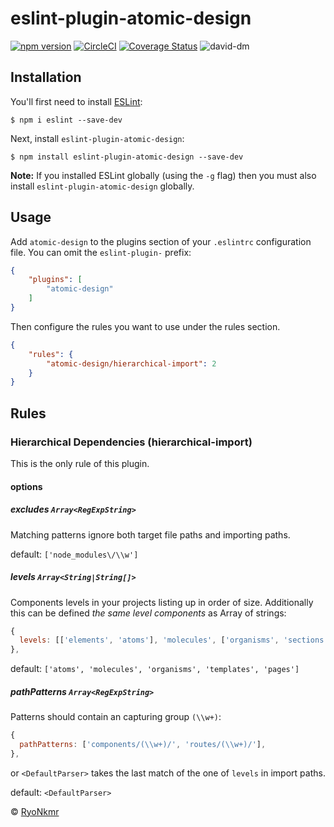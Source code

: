# eslint-plugin-atomic-design
[![npm version](https://badge.fury.io/js/eslint-plugin-atomic-design.svg)](https://badge.fury.io/js/eslint-plugin-atomic-design)
[![CircleCI](https://circleci.com/gh/RyoNkmr/eslint-plugin-atomic-design.svg?style=svg)](https://circleci.com/gh/RyoNkmr/eslint-plugin-atomic-design)
[![Coverage Status](https://coveralls.io/repos/github/RyoNkmr/eslint-plugin-atomic-design/badge.svg?branch=master)](https://coveralls.io/github/RyoNkmr/eslint-plugin-atomic-design?branch=master)
![david-dm](https://david-dm.org/RyoNkmr/eslint-plugin-atomic-design.svg)

## Installation

You'll first need to install [ESLint](http://eslint.org):

```
$ npm i eslint --save-dev
```

Next, install `eslint-plugin-atomic-design`:

```
$ npm install eslint-plugin-atomic-design --save-dev
```

**Note:** If you installed ESLint globally (using the `-g` flag) then you must also install `eslint-plugin-atomic-design` globally.

## Usage

Add `atomic-design` to the plugins section of your `.eslintrc` configuration file. You can omit the `eslint-plugin-` prefix:

```json
{
    "plugins": [
        "atomic-design"
    ]
}
```


Then configure the rules you want to use under the rules section.

```json
{
    "rules": {
        "atomic-design/hierarchical-import": 2
    }
}
```

## Rules

### Hierarchical Dependencies (hierarchical-import)
This is the only rule of this plugin.

#### options
##### excludes `Array<RegExpString>`
Matching patterns ignore both target file paths and importing paths.

default: `['node_modules\/\\w']`

##### levels `Array<String|String[]>`
Components levels in your projects listing up in order of size.
Additionally this can be defined *the same level components* as Array of strings:

```javascript
{
  levels: [['elements', 'atoms'], 'molecules', ['organisms', 'sections']],
},
```

default: `['atoms', 'molecules', 'organisms', 'templates', 'pages']`

##### pathPatterns `Array<RegExpString>`
Patterns should contain an capturing group `(\\w+)`:

```javascript
{
  pathPatterns: ['components/(\\w+)/', 'routes/(\\w+)/'],
},
```

or `<DefaultParser>` takes the last match of the one of `levels` in import paths.

default: `<DefaultParser>`

© [RyoNkmr](https://github.com/RyoNkmr)
